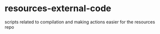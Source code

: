 # resources-external-code
scripts related to compilation and making actions easier for the resources repo